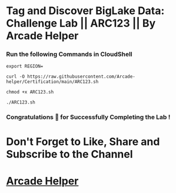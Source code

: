 # Tag and Discover BigLake Data: Challenge Lab || ARC123 || By Arcade Helper

### Run the following Commands in CloudShell

```
export REGION=
```
```
curl -O https://raw.githubusercontent.com/Arcade-helper/Certification/main/ARC123.sh

chmod +x ARC123.sh

./ARC123.sh
```

### Congratulations 🎉 for Successfully Completing the Lab !


# Don't Forget to Like, Share and Subscribe to the Channel

# [Arcade Helper](https://www.youtube.com/@ArcadeHelper1418)
